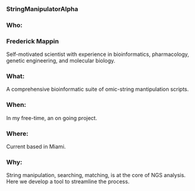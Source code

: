 ### StringManipulatorAlpha 

### Who:
### Frederick Mappin 
Self-motivated scientist with experience in bioinformatics, pharmacology, genetic engineering, and molecular biology.

### What:
A comprehensive bioinformatic suite of omic-string mantipulation scripts.

### When:
In my free-time, an on going project. 

### Where:
Current based in Miami. 

### Why:
String manipulation, searching, matching,  is at the core of NGS analysis. Here we develop a tool to streamline the process.
